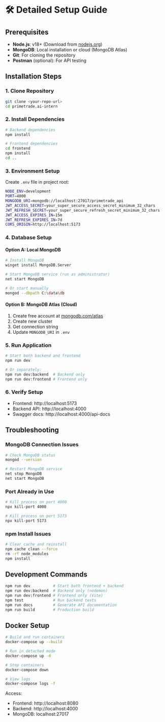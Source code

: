 # 🛠️ Detailed Setup Guide

## Prerequisites

- **Node.js**: v18+ (Download from [nodejs.org](https://nodejs.org))
- **MongoDB**: Local installation or cloud (MongoDB Atlas)
- **Git**: For cloning the repository
- **Postman** (optional): For API testing

## Installation Steps

### 1. Clone Repository
```bash
git clone <your-repo-url>
cd primetrade.ai-intern
```

### 2. Install Dependencies
```bash
# Backend dependencies
npm install

# Frontend dependencies  
cd frontend
npm install
cd ..
```

### 3. Environment Setup

Create `.env` file in project root:
```bash
NODE_ENV=development
PORT=4000
MONGODB_URI=mongodb://localhost:27017/primetrade_api
JWT_ACCESS_SECRET=your_super_secure_access_secret_minimum_32_chars
JWT_REFRESH_SECRET=your_super_secure_refresh_secret_minimum_32_chars
JWT_ACCESS_EXPIRES_IN=15m
JWT_REFRESH_EXPIRES_IN=7d
CORS_ORIGIN=http://localhost:5173
```

### 4. Database Setup

#### Option A: Local MongoDB
```bash
# Install MongoDB
winget install MongoDB.Server

# Start MongoDB service (run as administrator)
net start MongoDB

# Or start manually
mongod --dbpath C:\data\db
```

#### Option B: MongoDB Atlas (Cloud)
1. Create free account at [mongodb.com/atlas](https://mongodb.com/atlas)
2. Create new cluster
3. Get connection string
4. Update `MONGODB_URI` in `.env`

### 5. Run Application
```bash
# Start both backend and frontend
npm run dev

# Or separately:
npm run dev:backend  # Backend only
npm run dev:frontend # Frontend only
```

### 6. Verify Setup
- Frontend: http://localhost:5173
- Backend API: http://localhost:4000
- Swagger docs: http://localhost:4000/api-docs

## Troubleshooting

### MongoDB Connection Issues
```bash
# Check MongoDB status
mongod --version

# Restart MongoDB service
net stop MongoDB
net start MongoDB
```

### Port Already in Use
```bash
# Kill process on port 4000
npx kill-port 4000

# Kill process on port 5173  
npx kill-port 5173
```

### npm Install Issues
```bash
# Clear cache and reinstall
npm cache clean --force
rm -rf node_modules
npm install
```

## Development Commands

```bash
npm run dev          # Start both frontend + backend
npm run dev:backend  # Backend only (nodemon)
npm run dev:frontend # Frontend only (Vite)
npm test             # Run backend tests
npm run docs         # Generate API documentation
npm run build        # Production build
```

## Docker Setup

```bash
# Build and run containers
docker-compose up --build

# Run in detached mode
docker-compose up -d

# Stop containers
docker-compose down

# View logs
docker-compose logs -f
```

Access:
- Frontend: http://localhost:8080
- Backend: http://localhost:4000
- MongoDB: localhost:27017
